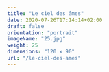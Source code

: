 ```yaml
---
title: "Le ciel des âmes"
date: 2020-07-26T17:14:14+02:00
draft: false
orientation: "portrait"
imageName: "25.jpg"
weight: 25
dimensions: "120 x 90"
url: "/le-ciel-des-ames"
---
```



